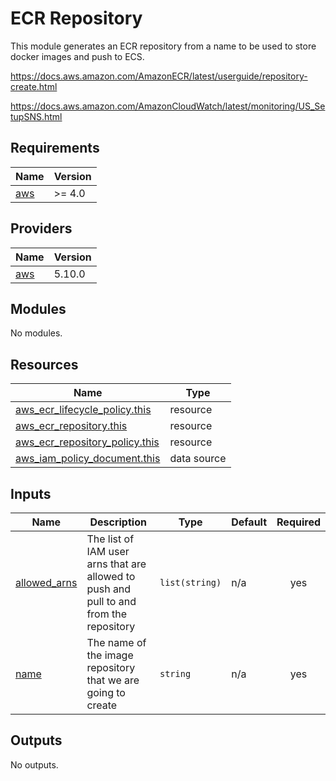 # ECR Repository

This module generates an ECR repository from a name to be used to store docker images and push to ECS.

https://docs.aws.amazon.com/AmazonECR/latest/userguide/repository-create.html

https://docs.aws.amazon.com/AmazonCloudWatch/latest/monitoring/US_SetupSNS.html

<!-- BEGIN_TF_DOCS -->
## Requirements

| Name | Version |
|------|---------|
| <a name="requirement_aws"></a> [aws](#requirement\_aws) | >= 4.0 |

## Providers

| Name | Version |
|------|---------|
| <a name="provider_aws"></a> [aws](#provider\_aws) | 5.10.0 |

## Modules

No modules.

## Resources

| Name | Type |
|------|------|
| [aws_ecr_lifecycle_policy.this](https://registry.terraform.io/providers/hashicorp/aws/latest/docs/resources/ecr_lifecycle_policy) | resource |
| [aws_ecr_repository.this](https://registry.terraform.io/providers/hashicorp/aws/latest/docs/resources/ecr_repository) | resource |
| [aws_ecr_repository_policy.this](https://registry.terraform.io/providers/hashicorp/aws/latest/docs/resources/ecr_repository_policy) | resource |
| [aws_iam_policy_document.this](https://registry.terraform.io/providers/hashicorp/aws/latest/docs/data-sources/iam_policy_document) | data source |

## Inputs

| Name | Description | Type | Default | Required |
|------|-------------|------|---------|:--------:|
| <a name="input_allowed_arns"></a> [allowed\_arns](#input\_allowed\_arns) | The list of IAM user arns that are allowed to push and pull to and from the repository | `list(string)` | n/a | yes |
| <a name="input_name"></a> [name](#input\_name) | The name of the image repository that we are going to create | `string` | n/a | yes |

## Outputs

No outputs.
<!-- END_TF_DOCS -->
